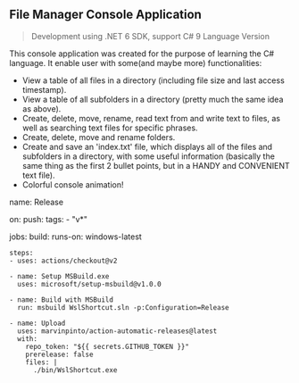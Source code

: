 ## File Manager Console Application

> Development using .NET 6 SDK, support C# 9 Language Version

This console application was created for the purpose of learning the C# language. It enable user with some(and maybe more) functionalities:

- View a table of all files in a directory (including file size and last access timestamp).
- View a table of all subfolders in a directory (pretty much the same idea as above).
- Create, delete, move, rename, read text from and write text to files, as well as searching text files for specific phrases.
- Create, delete, move and rename folders.
- Create and save an 'index.txt' file, which displays all of the files and subfolders in a directory, with some useful information (basically the same thing as the first 2 bullet points, but in a HANDY and CONVENIENT text file).
- Colorful console animation!

name: Release

on:
  push:
    tags:
      - "v*"

jobs:
  build:
    runs-on: windows-latest

    steps:
    - uses: actions/checkout@v2

    - name: Setup MSBuild.exe
      uses: microsoft/setup-msbuild@v1.0.0

    - name: Build with MSBuild
      run: msbuild WslShortcut.sln -p:Configuration=Release

    - name: Upload
      uses: marvinpinto/action-automatic-releases@latest
      with:
        repo_token: "${{ secrets.GITHUB_TOKEN }}"
        prerelease: false
        files: |
          ./bin/WslShortcut.exe
